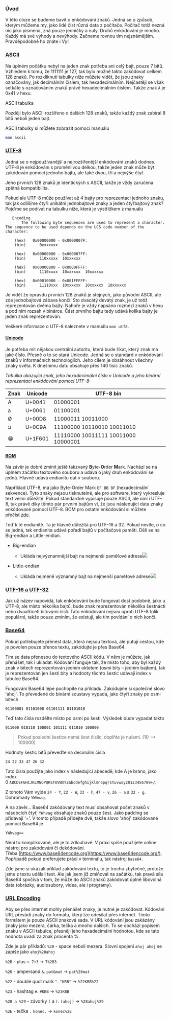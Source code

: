### [Úvod](https://haxagon.xyz/challenge/640c69a1ffad4bb65128db4e#%C3%BAvod)

V této úloze se budeme bavit o enkódování znaků. Jedná se o způsob, kterým můžeme my, jako lidé číst různá data z počítače. Počítač totiž nezná nic jako písmena, zná pouze jedničky a nuly. Druhů enkódování je mnoho. Každý má své výhody a nevýhody. Začneme rovnou tím nejznámějším. Pravděpodobně ho znáte i Vy!

### [ASCII](https://haxagon.xyz/challenge/640c69a1ffad4bb65128db4e#ascii)

Na úplném počátku nebyl na jeden znak potřeba ani celý bajt, pouze 7 bitů. Vzhledem k tomu, že 1111111 je 127, tak bylo možné takto zakódovat celkem 128 znaků. Po rozkliknutí tabulky níže můžete vidět, že jsou znaky označovány, jak decimálním číslem, tak hexadecimálním. Nejčastěji se však setkáte s označováním znaků právě hexadecimálním číslem. Takže znak `A` je 0x41 v hexu.

ASCII tabulka

Později bylo ASCII rozšířeno o dalších 128 znaků, takže každý znak zabíral 8 bitů neboli jeden bajt.

ASCII tabulky si můžete zobrazit pomocí manuálu

```bash
man ascii
```

### [UTF-8](https://haxagon.xyz/challenge/640c69a1ffad4bb65128db4e#utf-8)

Jedná se o nejpoužívanější a nejrozšířenější enkódování znaků dodnes. UTF-8 je enkódování s proměnlivou délkou, takže jeden znak může být zakódován pomocí jednoho bajtu, ale také dvou, tří a nejvýše čtyř.

Jeho prvních 128 znaků je identických s ASCII, takže je vždy zaručena zpětná kompatibilita.

Pokud ale UTF-8 může používat až 4 bajty pro reprezentaci jednoho znaku, tak jak odlišíme čtyři unikátní jednobajtové znaky a jeden čtyřbajtový znak? Pojďme se podívat na tabulku níže, která je výstřižkem z manuálu

```
   Encoding
       The following byte sequences are used to represent a character.  The sequence to be used depends on the UCS code number of the character:

    (hex)   0x00000000 - 0x0000007F:
    (bin)      0xxxxxxx

    (hex)   0x00000080 - 0x000007FF:
    (bin)      110xxxxx  10xxxxxx

    (hex)   0x00000800 - 0x0000FFFF:
    (bin)      1110xxxx  10xxxxxx  10xxxxxx

    (hex)   0x00010000 - 0x001FFFFF:
    (bin)      11110xxx  10xxxxxx  10xxxxxx  10xxxxxx

```

Je vidět že opravdu prvních 128 znaků je stejných, jako původní ASCII, ale zde jednobajtová zábava končí. Sto dvacátý devátý znak, je už totiž reprezentován dvěma bajty. Nahoře je vždy napsáno rozmezí znaků v hexu a pod ním rozsah v binárce. Část prvního bajtu tedy udává kolika bajty je jeden znak reprezentován.

Veškeré informace o UTF-8 naleznete v manuálu `man utf8`.

#### [Unicode](https://haxagon.xyz/challenge/640c69a1ffad4bb65128db4e#unicode)

Je potřeba mít nějakou centrální autoritu, která bude říkat, který znak má jaké číslo. Přesně o to se stará Unicode. Jedná se o standard v enkódování znaků v informačních technologiích. Jeho cílem je obsáhnout všechny znaky světa. K dnešnímu datu obsahuje přes 140 tisíc znaků.

_Tabulka ukazující znak, jeho hexadecimální číslo v Unicode a jeho binární reprezentaci enkódování pomocí UTF-8:_

|Znak|Unicode|UTF-8 bin|
|---|---|---|
|A|U+0041|01000001|
|a|U+0061|01100001|
|Ø|U+00D8|11000011 10011000|
|ಚ|U+0C9A|11100000 10110010 10011010|
|😁|U+1F601|11110000 10011111 10011000 10000001|

#### [BOM](https://haxagon.xyz/challenge/640c69a1ffad4bb65128db4e#bom)

Na závěr je dobré zmínit ještě takzvaný **B**yte-**O**rder **M**ark. Nachází se na úplném začátku textového souboru a udává o jaký druh enkódování se jedná. Hlavně udává endianitu dat v souboru.

Například UTF-8, má jako Byte-Order Mark `EF BB BF` (hexadecimální sekvence). Tyto znaky nejsou tisknutelné, ale pro software, který vykresluje text velmi důležité. Pokud standardně vypisuje pouze ASCII, ale umí i UTF-8, tak právě díky těmto pár prvním bajtům ví, že jsou následující data znaky enkódované pomocí UTF-8. BOM pro ostatní enkódování si můžete přečíst [zde](https://en.wikipedia.org/wiki/Byte_order_mark).

Teď k té endianitě. Ta je hlavně důležitá pro UTF-16 a 32. Pokud nevíte, o co se jedná, tak endianita udává pořadí bajtů v počítačové paměti. Dělí se na Big-endian a Little-endian.

- Big-endian
    
    - Ukládá nejvýznamnější bajt na nejmenší paměťové adrese![](https://gitlab.com/H4nz11/haxagon_public/-/raw/main/crypto-encoding/big-endian.png)
- Little-endian
    
    - Ukládá nejméně významný bajt na nejmenší paměťové adrese![](https://gitlab.com/H4nz11/haxagon_public/-/raw/main/crypto-encoding/little-endian.png)

### [UTF-16 a UTF-32](https://haxagon.xyz/challenge/640c69a1ffad4bb65128db4e#utf-16-a-utf-32)

Jak už název napovídá, tak enkódování bude fungovat dost podobně, jako u UTF-8, ale místo několika bajtů, bude znak reprezentován několika šestnácti nebo dvaatřiceti bitovými čísli. Tato enkódování nejsou oproti UTF-8 tolik populární, takže pouze zmíním, že existují, ale tím povídání o nich končí.

### [Base64](https://haxagon.xyz/challenge/640c69a1ffad4bb65128db4e#base64)

Pokud potřebujete přenést data, která nejsou textová, ale putují cestou, kde je povolen pouze přenos textu, zakódujte je přes Base64.

Tím se data přenesou do textového ASCII kódu. V něm je můžete, jak přenášet, tak i ukládat. Kódování funguje tak, že místo toho, aby byl každý znak v bitech reprezentován jedním oktetem (osmi bity – jedním bajtem), tak je reprezentován jen šesti bity a hodnoty těchto šestic udávají index v tabulce Base64.

Fungování Base64 lépe pochopíte na příkladu. Zakódujme si společně slovo 'ahoj'. To převedené do binární soustavy vypadá, jako čtyři znaky po osmi bitech

```
01100001 01101000 01101111 01101010
```

Teď tato čísla rozdělte místo po osmi po šesti. Výsledek bude vypadat takto

```
011000 010110 100001 101111 011010 100000
```

> Pokud poslední šestice nemá šest číslic, doplňte je nulami. (10 --> 100000)

Hodnoty šestic bitů převeďte na decimální čísla

```
24 22 33 47 26 32
```

Tato čísla použijte jako index v následující abecedě, kde A je bráno, jako index 0 `ABCDEFGHIJKLMNOPQRSTUVWXYZabcdefghijklmnopqrstuvwxyz0123456789+/`.

Z tohoto Vám vyjde `24 - Y`, `22 - W`, `33 - h`, `47 - v`, `26 - a` a `32 - g`. Dohromady `YWhvag`.

A na závěr... Base64 zakódovaný text musí obsahovat počet znaků v násobcích čtyř, `YWhvag` obsahuje znaků pouze šest. Jako padding se přidávají '='. V tomto případě přidejte dvě, takže slovo 'ahoj' zakódované pomocí Base64 je

```
YWhvag==
```

Není to komplikované, ale je to zdlouhavé. V praxi spíše použijete online nástroj pro zakódování či dekódování. Třeba [https://www.base64encode.org](https://www.base64encode.org/). Popřípadě pokud preferujete práci v terminálu, tak nástroj `base64`.

Zde jsme si ukázali příklad zakódování textu, to je trochu zbytečné, protože jsme z textu udělali text. Ale jak jsem již zmiňoval na začátku, tak pravá síla Base64 spočívá v tom, že může do ASCII znaků zakódovat úplně libovolná data (obrázky, audiosubory, videa, ale i programy).

### [URL Encoding](https://haxagon.xyz/challenge/640c69a1ffad4bb65128db4e#url-encoding)

Aby se přes internet mohly přenášet znaky, je nutné je zakódovat. Kódování URL převádí znaky do formátu, který lze odesílat přes internet. Tímto formátem je pouze ASCII znaková sada. V URL kódování jsou zakázány znaky jako mezera, čárka, tečka a mnoho dalších. To se obchází popisem znaku v ASCII tabulce, přesněji jeho hexadecimální hodnotou, kde se tato hodnota uvádí za znak procenta %.

Zde je pár příkladů: `%20` - space neboli mezera. Slovní spojení `ahoj ahoj` se zapíše jako `ahoj%20ahoj`

`%2B` - plus `+`. `7+3` -> `7%2B3`

`%26` - ampersand `&`. `pat&mat` -> `pat%26mat`

`%22` - double quot mark `"`. `"KBB"` -> `%22KBB%22`

`%23` - hashtag `#`. `#KBB` -> `%23KBB`

`%28 a %29` - závorky `(` a `)`. `(ahoj)` -> `%28ahoj%29`

`%2E` - tečka `.` `konec.` -> `konec%2E`